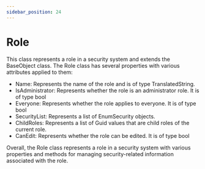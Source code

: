 ```yaml
---
sidebar_position: 24
---
```

# Role

This class represents a role in a security system and extends the BaseObject class. The Role class has several properties with various attributes applied to them:

- Name: Represents the name of the role and is of type TranslatedString.
- IsAdministrator: Represents whether the role is an administrator role. It is of type bool
- Everyone: Represents whether the role applies to everyone. It is of type bool
- SecurityList: Represents a list of EnumSecurity objects.
- ChildRoles: Represents a list of Guid values that are child roles of the current role.
- CanEdit: Represents whether the role can be edited. It is of type bool

Overall, the Role class represents a role in a security system with various properties and methods for managing security-related information associated with the role.
